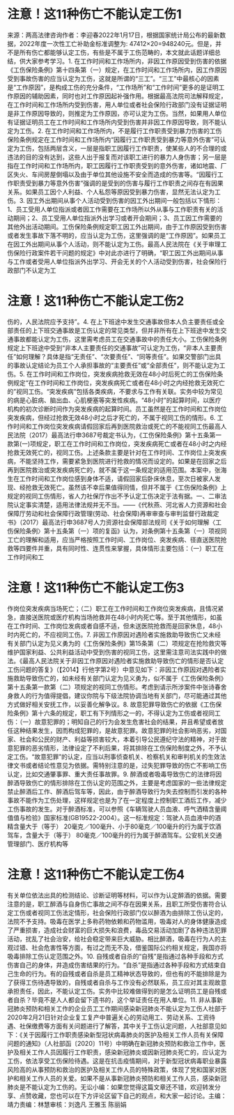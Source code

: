 # 注意！这11种伤亡不能认定工伤1

来源：两高法律咨询作者：李迎春2022年1月17日，根据国家统计局公布的最新数据，2022年度一次性工亡补助金标准调整为:  47412×20=948240元。但是，并不是所有伤亡都能够认定工伤，有些是不属于工伤范畴的，本文就此话题详细总结，供大家参考学习。1. 在工作时间和工作场所内，非因工作原因受到伤害的依据《工伤保险条例》第十四条第（一）规定，在工作时间和工作场所内，因工作原因受到事故伤害的应当认定为工伤，这就是所谓的“三工”。“三工”中最核心的因素是“工作原因”，是构成工伤的充分条件，“工作场所”和“工作时间”更多的是证明工作原因的辅助因素，同时也对工作原因起补强作用。根据最高法院司法解释规定，在工作时间和工作场所内受到伤害，用人单位或者社会保险行政部门没有证据证明是非工作原因导致的，则推定为工作原因，亦可认定为工伤。当然，如果用人单位有证据证明员工在工作时间和工作场所内受到伤害并非因工作原因导致，则不能认定为工伤。2. 在工作时间和工作场所内，不是履行工作职责受到暴力伤害的工伤保险条例规定在工作时间和工作场所内“因履行工作职责受到暴力等意外伤害”可认定为工伤，包括两层含义，一层是指职工因履行工作职责，使某些人的不合理的或违法的目的没有达到，这些人出于报复而对该职工进行的暴力人身伤害；另一层是指在工作时间和工作场所内，职工因履行工作职责受到的意外伤害，诸如地震、厂区失火、车间房屋倒塌以及由于单位其他设施不安全而造成的伤害等。“因履行工作职责受到暴力等意外伤害”强调的是受到的伤害与履行工作职责之间存在有因果关系。如果员工因个人利益、个人私怨等原因受到暴力伤害，显然无法认定为工伤。3. 因工外出期间从事个人活动受到伤害的因工外出期间一般包括以下情形：1、员工受用人单位指派或者因工作需要在工作场所以外从事与工作职责有关的活动期间；2、员工受用人单位指派外出学习或者开会期间；3、员工因工作需要的其他外出活动期间。工伤保险条例规定职工因工外出期间，由于工作原因受到伤害或者发生事故下落不明的，应当认定为工伤，这里强调的是“工作原因”。如果员工在因工外出期间从事个人活动，则不能认定为工伤。最高人民法院在《关于审理工伤保险行政案件若干问题的规定》中对此亦进行了明确，“职工因工外出期间从事与工作或者受用人单位指派外出学习、开会无关的个人活动受到伤害，社会保险行政部门不认定为工

# 注意！这11种伤亡不能认定工伤2

伤的，人民法院应予支持”。4. 在上下班途中发生交通事故但本人负主要责任或全部责任的上下班交通事故是工伤认定的常见类型，但并非所有在上下班途中发生交通事故都能认定为工伤，这里需考虑员工在交通事故中的责任大小。工伤保险条例规定上下班途中受到“非本人主要责任的交通事故”可认定为工伤，“非本人主要责任”如何理解？具体是指“无责任”、“次要责任”、“同等责任”。如果交警部门出具的事故认定结论为员工个人承担事故的“主要责任”或“全部责任”，则不能认定为工伤。5. 在工作时间和工作岗位，突发疾病抢救无效在48小时后死亡的工伤保险条例规定“在工作时间和工作岗位，突发疾病死亡或者在48小时之内经抢救无效死亡的”视同工伤。“突发疾病”包括各类疾病，不要求与工作有关联。实务中较为常见的病是心脏病、脑出血、心肌梗塞等突发性疾病。“48小时”的起算时间，以医疗机构的初次诊断时间作为突发疾病的起算时间。员工虽然是在工作时间和工作岗位突发疾病，但经过抢救无效48小时之后才死亡的，不属于视同工伤的情形。6. 工作时间和工作岗位突发疾病请假回家后再到医院救治或死亡的不能视同工伤最高人民法院（2017）最高法行申3687号裁定书认为，《工伤保险条例》第十五条第一款第(一)项规定，职工在工作时间和工作岗位，突发疾病死亡或者在48小时之内经抢救无效死亡的，视同工伤。上述条款主要是针对在工作时间、工作岗位上突发疾病，不能坚持工作，需要紧急到医院进行抢救的情况而设定的。如果是在回家之后再到医院救治或突发疾病死亡的，就不属于这一条规定的适用范围。本案中，张海生在工作时间和工作岗位感到身体不适，请假回家后卧床休息，至次日被家人发现、经抢救无效死亡。虽然该不幸后果值得同情，但并不属于《工伤保险条例》上规定的视同工伤情形，省人力社保厅作出不予认定工伤决定于法有据。一、二审法院认定事实清楚，适用法律法规并无不当。——《代秋燕、河北省人力资源和社会保障厅劳动和社会保障行政管理(劳动、社会保障)再审审查与审判监督行政裁定书》（2017）最高法行申3687号人力资源社会保障部法规司《关于如何理解〈工伤保险条例〉第十五条第（一）项的复函》认为，对条例第十五条第（一）项视同工亡的理解和适用，应当严格按照工作时间、工作岗位、突发疾病、径直送医院抢救等四要件并重，具有同时性、连贯性来掌握，具体情形主要包括：（一）职工在工作时间和工

# 注意！这11种伤亡不能认定工伤3

作岗位突发疾病当场死亡；（二）职工在工作时间和工作岗位突发疾病，且情况紧急，直接送医院或医疗机构当场抢救并在48小时内死亡等。至于其他情形，如虽在工作时间、工作岗位发病或者自感不适，但未送医院抢救而是回家休息，48小时内死亡的，不应视同工伤。7. 非因工作原因对遇险者实施救助导致伤亡又未经有关部门认定为见义勇为的《工伤保险条例》第15条第（二）项规定在抢险救灾等维护国家利益、公共利益活动中受到伤害的视同工伤，这里需注意司法实践中的做法。《最高人民法院关于非因工作原因对遇险者实施救助导致伤亡的情形是否认定工伤问题的答复》（【2014】行他字第2号）中意见如下：非因工作原因对遇险者实施救助导致伤亡的，如未经有关部门认定为见义勇为，似不属于《工伤保险条例》第十五条第一款第（二）项规定的视同工伤情形。考虑到请示所涉案件中张诗春舍身救人的行为值得提倡，建议你院与下级法院协调当地有关部门，尽可能通过其他方式做好相关安抚工作，以妥善化解争议。8. 故意犯罪导致伤亡的依据《工伤保险条例》第十六条的规定，职工有下列情形之一的，不得认定为工伤或者视同工伤：（一）故意犯罪的；明知自己的行为会发生危害社会的结果，井且希望或者放任这种结果发生，因而构成犯罪的，是故意犯罪。故意犯罪的社会影响恶劣，对国家、社会和公民的财产、利益等损害较大，本着引导公民遵纪守法的精神，对于故意犯罪的恶劣情形，法律设定了不利后果，将其排除在工伤保险制度之外，不予认定工伤。“故意犯罪”的认定，应当以刑事侦查机关、检察机关和审判机关的生效法律文书或者结论性意见为依据。需特别注意的是，过失犯罪导致的伤亡不影响工伤认定，比如交通肇事罪、重大责任事故罪。9. 醉酒或者吸毒导致伤亡的法律将因醉酒导致伤亡的情形排除在工伤认定的范围之外，主要是考虑国家的一些法律规定禁止醉酒后工作、醉酒后驾车等，因此，由于醉酒导致行为失去控制而引发的各种事故不能作为工伤处理，这样规定也是为了在一定程度上控制职工酒后工作，减少工伤事故的发生。对于醉酒标准，可以参照《车辆驾驶人员血液、呼气洒精含量阈值值与检验》国家标准(GB19522-2004）。这一标准规定：驾驶人员血液中的酒精含量大于（等于） 20毫克／100毫升、小于80毫克／100毫升的行为属于饮酒驾车，含量大于（等于） 80毫克／100毫升的行为属于醉酒驾车。公安机关交通管理部门、医疗机构等

# 注意！这11种伤亡不能认定工伤4

有关单位依法出具的检测结论、诊断证明等材料，可以作为认定醉酒的依据。需要注意的是，职工醉酒与自身伤亡事故之间不存在因果关系，且职工所受伤害符合认定工伤或者视同工伤法定情形，社会保险行政部门仅以醉酒为由排除工伤认定的，法院不予支持。吸毒在医学上多称药物依赖和药物滥用，吸毒对人的身体健康造成了严重损害，造成社会财富的巨大损失和浪费，毒品交易活动加剧了各种违法犯罪活动，扰乱了社会治安，给社会稳定带来巨大威胁。相比醉酒，吸毒在行为人的主观过错、社会危害性等方面，有过之而无不及，借鉴国际公约相关规定，我国亦将吸毒排除工伤认定范围之外。10. 自残或者自杀的“自残”是指通过各种手段和方式伤害自己的身体，井造成伤害结果的行为。“自杀”是指通过各种手段和方式结束自己生命的行为。有的自残或者自杀是员工精神状态导致的，但也有的不能排除是为了获得工伤待遇导致的，自残或者自杀与工作没有必然联系，员工应对其主观故意承担责任，因此，不能认定工伤。实务中比较难做得到的是怎么证明员工是自残或者自杀？毕竟不是人人都会留下遗书的，这个举证责任在用人单位。11. 非从事新冠肺炎预防和相关工作的企业员工工作期间感染新冠肺炎不能认定为工伤人社部于2020年2月21日针对企业复工复产中普遍关心的劳动用工、劳动关系、工资待遇、社保缴费等方面有关问题进行了解答，其中关于工伤认定问题，人社部意见如下：《关于因履行工作职责感染新型冠状病毒肺炎的医护及相关工作人员有关保障问题的通知》（人社部函〔2020〕11号）中明确在新冠肺炎预防和救治工作中，医护及相关工作人员因履行工作职责，感染新冠肺炎或因新冠肺炎死亡的，应认定为工伤，依法享受工伤保险待遇。这是在抗击疫情期间，对于新型冠状病毒职业暴露风险高的从事预防和救治的医护及相关工作人员的特殊政策，体现了党和国家对医护和相关工作人员的关爱。如果不是从事新冠肺炎预防和相关工作人员，感染新冠肺炎是不能认定为工伤的。无讼小编：如果您觉得这篇文章还不错，欢迎转发分享、点赞收藏，您也可以在下方评论区留下自己的观点，和大家一起讨论。主编：靖力责编：林慧审核：刘逸凡 王雅玉 陈丽娟 

